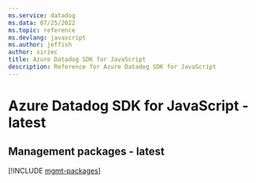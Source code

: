 ```yaml
---
ms.service: datadog
ms.data: 07/25/2022
ms.topic: reference
ms.devlang: javascript
ms.author: jeffish
author: xirzec
title: Azure Datadog SDK for JavaScript
description: Reference for Azure Datadog SDK for JavaScript
---
```

# Azure Datadog SDK for JavaScript - latest

## Management packages - latest
[!INCLUDE [mgmt-packages](datadog-mgmt-index.md)]
